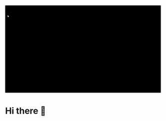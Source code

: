 ![Portfolio gif](https://github.com/Ryukemeister/Ryukemeister/blob/main/Git%20intro.gif)

# Hi there 👋 

